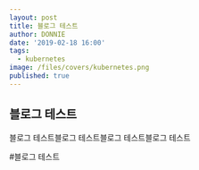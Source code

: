 ```yaml
---
layout: post
title: 블로그 테스트
author: DONNIE
date: '2019-02-18 16:00'
tags:
  - kubernetes
image: /files/covers/kubernetes.png
published: true
---
```


## 블로그 테스트
블로그 테스트블로그 테스트블로그 테스트블로그 테스트

#블로그 테스트
